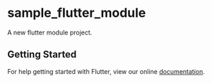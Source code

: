 # sample_flutter_module

A new flutter module project.

## Getting Started

For help getting started with Flutter, view our online
[documentation](https://flutter.dev/).
